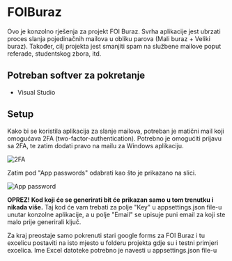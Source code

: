 # FOIBuraz
Ovo je konzolno rješenja za projekt FOI Buraz. Svrha aplikacije jest ubrzati proces slanja pojedinačnih mailova u obliku parova (Mali buraz + Veliki buraz).
Također, cilj projekta jest smanjiti spam na službene mailove poput referade, studentskog zbora, itd.


## Potreban softver za pokretanje 
- Visual Studio

## Setup
Kako bi se koristila aplikacija za slanje mailova, potreban je matični mail koji omogućava 2FA (two-factor-authentication). Potrebno je omogućiti prijavu sa 2FA, te zatim dodati pravo na mailu za Windows aplikaciju.

![2FA](https://user-images.githubusercontent.com/72978858/194953244-14e87676-dcda-4628-8ef3-d54bf6754b6b.png)

Zatim pod "App passwords" odabrati kao što je prikazano na slici.

![App password](https://user-images.githubusercontent.com/72978858/194953482-0d3ade3c-0e96-4004-8f49-cd824828b67f.png)

**OPREZ! Kod koji će se generirati bit će prikazan samo u tom trenutku i nikada više.**
Taj kod će vam trebati za polje "Key" u appsettings.json file-u unutar konzolne aplikacije, a u polje "Email" se upisuje puni email za koji ste malo prije generirali ključ.

Za kraj preostaje samo pokrenuti stari google forms za FOI Buraz i tu excelicu postaviti na isto mjesto u folderu projekta gdje su i testni primjeri excelica.
Ime Excel datoteke potrebno je navesti u appsettings.json file-u
